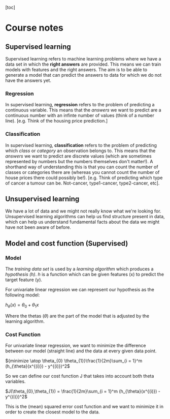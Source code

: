 [toc]

# Course notes

## Supervised learning

Supervised learning refers to machine learning problems where we have a data set in which the **right answers** are provided. This means we can train models with features and the right answers. The aim is to be able to generate a model that can predict the answers to data for which we do not have the answers yet.

### Regression

In supervised learning, **regression** refers to the problem of predicting a continuous variable. This means that the *answers* we want to predict are a continuous number with an infinte number of values (think of a number line). [e.g. Think of the housing price prediction.]

### Classification

In supervised learning, **classification** refers to the problem of predicting which *class* or *category* an observation belongs to. This means that the *answers* we want to predict are discrete values (which are sometimes represented by numbers but the numbers themselves don't matter!). A shorthand way of understanding this is that you can count the number of classes or categories there are (whereas you cannot count the number of house prices there could possibly be!). [e.g. Think of predicting which type of cancer a tumour can be. Not-cancer, type1-cancer, type2-cancer, etc].


## Unsupervised learning

We have a lot of data and we might not really know what we're looking for. Unsupervised learning algorithms can help us find structure present in data, which can help us understand fundamental facts about the data we might have not been aware of before.


## Model and cost function (Supervised)

### Model

The *training data set* is used by a *learning algorithm* which produces a *hypothesis (h)*.
*h* is a function which can be given features (x) to predict the target feature (y).

For univariate linear regression we can represent our hypothesis as the following model:

 $h_{\theta}(x) = \theta_0 + \theta_1x$
 
Where the thetas ($\theta$) are the part of the model that is adjusted by the learning algorithm.

### Cost Function

For univariate linear regression, we want to minimize the difference between our model (straight line) and the data at every given data point.

${minimize \atop \theta_{0} \theta_{1}}\frac{1}{2m}\sum_{i = 1}^m (h_{\theta}(x^{(i)}) - y^{(i)})^2$

So we can define our cost function J that takes into account both theta variables.

$J(\theta_{0},\theta_{1}) = \frac{1}{2m}\sum_{i = 1}^m (h_{\theta}(x^{(i)}) - y^{(i)})^2$

This is the (mean) squared error cost function and we want to minimize it in order to create the closest model to the data.

